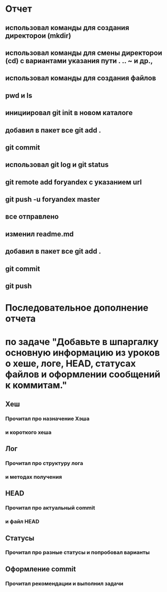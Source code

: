 # Отчет

## использовал команды для создания директорои (mkdir)
## использовал команды для смены директорои (cd) с вариантами указания пути . .. ~ и др., 
## использовал команды для создания файлов
## pwd и ls

## инициировал git init в новом каталоге
## добавил в пакет все git add .
## git commit
## использовал git log и git status

## git remote add foryandex с указанием url 
## git push -u foryandex master

## все отправлено

## изменил readme.md
## добавил в пакет все git add .
## git commit
## git push
 

# Последовательное дополнение отчета
# по задаче "Добавьте в шпаргалку основную информацию из уроков о хеше, логе, HEAD, статусах файлов и оформлении сообщений к коммитам."

## Хеш
### Прочитал про назначение Хэша 
### и короткого хеша

## Лог
### Прочитал про структуру лога
### и методах получения 

## HEAD
### Прочитал про актуальный commit 
### и файл HEAD

## Статусы
### Прочитал про разные статусы и попробовал варианты

## Оформление commit
### Прочитал рекомендации и выполнил задачи



